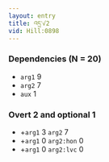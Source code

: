 ```yaml
---
layout: entry
title: འདྲ་√2
vid: Hill:0898
---
```

### Dependencies (N = 20)
* `arg1` 9
* `arg2` 7
* `aux` 1


### Overt 2 and optional 1
* +`arg1` 3 `arg2` 7
* +`arg1` 0 `arg2:hon` 0
* +`arg1` 0 `arg2:lvc` 0
